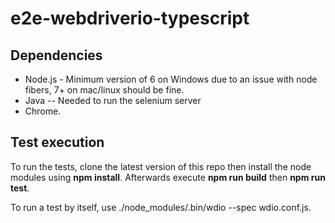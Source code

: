 # e2e-webdriverio-typescript

## Dependencies
* Node.js - Minimum version of 6 on Windows due to an issue with node fibers, 7+ on mac/linux should be fine.
* Java -- Needed to run the selenium server
* Chrome.

## Test execution
To run the tests, clone the latest version of this repo then install the node modules using **npm install**. Afterwards execute **npm run build** then **npm run test**.

To run a test by itself, use ./node_modules/.bin/wdio --spec <path to test> wdio.conf.js.
